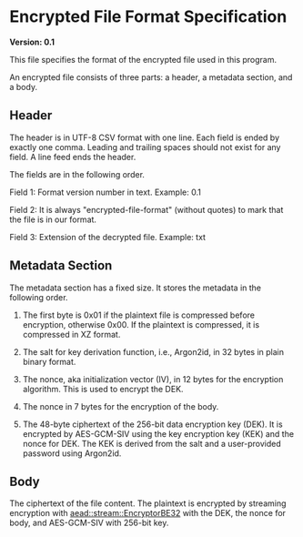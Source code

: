 # Encrypted File Format Specification

**Version: 0.1**

This file specifies the format of the encrypted file used in this program.

An encrypted file consists of three parts: a header, a metadata section, and a body.

## Header

The header is in UTF-8 CSV format with one line.
Each field is ended by exactly one comma.
Leading and trailing spaces should not exist for any field.
A line feed ends the header.

The fields are in the following order.

Field 1: Format version number in text. Example: 0.1

Field 2: It is always "encrypted-file-format" (without quotes) to mark that the file is in our format.

Field 3: Extension of the decrypted file. Example: txt

## Metadata Section

The metadata section has a fixed size. It stores the metadata in the following order.

1. The first byte is 0x01 if the plaintext file is compressed before encryption, otherwise 0x00.
   If the plaintext is compressed, it is compressed in XZ format.

2. The salt for key derivation function, i.e., Argon2id, in 32 bytes in plain binary format.

3. The nonce, aka initialization vector (IV), in 12 bytes for the encryption algorithm. This is used to encrypt the DEK.

4. The nonce in 7 bytes for the encryption of the body.

5. The 48-byte ciphertext of the 256-bit data encryption key (DEK).
   It is encrypted by AES-GCM-SIV using the key encryption key (KEK) and the nonce for DEK.
   The KEK is derived from the salt and a user-provided password using Argon2id.

## Body

The ciphertext of the file content. The plaintext is encrypted by streaming encryption with [aead::stream::EncryptorBE32](https://docs.rs/aead/0.5.2/aead/stream/type.EncryptorBE32.html) with the DEK, the nonce for body, and AES-GCM-SIV with 256-bit key.
